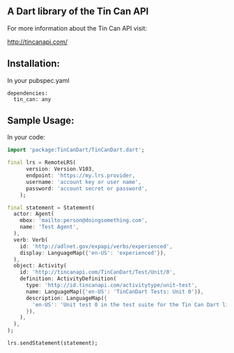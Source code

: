## A Dart library of the Tin Can API

For more information about the Tin Can API visit:


http://tincanapi.com/

## Installation:

In your pubspec.yaml
```
dependencies:
  tin_can: any
```


## Sample Usage:

In your code:
```dart
import 'package:TinCanDart/TinCanDart.dart';

final lrs = RemoteLRS(
      version: Version.V103,
      endpoint: 'https://my.lrs.provider,
      username: 'account key or user name',
      password: 'account secret or password',
    );

final statement = Statement(
  actor: Agent(
    mbox: 'mailto:person@doingsomething.com',
    name: 'Test Agent',
  ),
  verb: Verb(
    id: 'http://adlnet.gov/expapi/verbs/experienced',
    display: LanguageMap({'en-US': 'experienced'}),
  ),
  object: Activity(
    id: 'http://tincanapi.com/TinCanDart/Test/Unit/0',
    definition: ActivityDefinition(
      type: 'http://id.tincanapi.com/activitytype/unit-test',
      name: LanguageMap({'en-US': 'TinCanDart Tests: Unit 0'}),
      description: LanguageMap({
        'en-US': 'Unit test 0 in the test suite for the Tin Can Dart library.'
      }),
    ),
  ),
);

lrs.sendStatement(statement);
```

